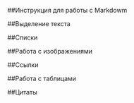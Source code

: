 ##Инструкция для работы с Markdowm

##Выделение текста

##Списки

##Работа с изображениями

##Ссылки

##Работа с таблицами

##Цитаты